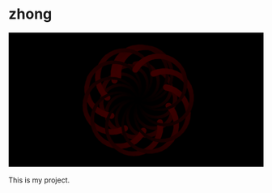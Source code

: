 # zhong

<img src="https://github.com/zhiqiang0007/zhong/blob/master/Untitled.png">

<p>
This is my project.
</p>
